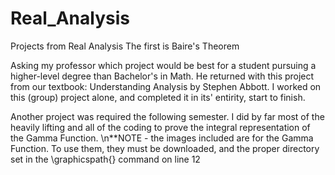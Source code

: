 # Real_Analysis
Projects from Real Analysis
The first is Baire's Theorem

  Asking my professor which project would be best for a student pursuing a higher-level degree than Bachelor's in Math. He returned with this project from our textbook: Understanding Analysis by Stephen Abbott. I worked on this (group) project alone, and completed it in its' entirity, start to finish.
  
  Another project was required the following semester. I did by far most of the heavily lifting and all of the coding to prove the integral representation of the Gamma Function.
\n**NOTE - the images included are for the Gamma Function. To use them, they must be downloaded, and the proper directory set in the \graphicspath{} command on line 12
